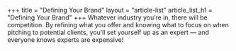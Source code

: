 +++
title = "Defining Your Brand"
layout = "article-list"
article_list_h1 = "Defining Your Brand"
+++
Whatever industry you’re in, there will be competition. By refining what you offer and knowing what to focus on when pitching to potential clients, you’ll set yourself up as an expert — and everyone knows experts are expensive!